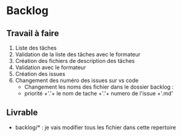 # Backlog
## Travail à faire
1. Liste des tâches
2. Validation de la liste des tâches avec le formateur
3. Création des fichiers de description des tâches
4. Validation avec le formateur
5. Création des issues
6. Changement des numéro des issues sur vs code
   - Changement les noms des fichier dans le dossier backlog :
   - priorité +'.'+ le nom de tache +'.'+  numero de l'issue +'.md'

## Livrable
- backlog/* : je vais modifier tous les fichier dans cette repertoire